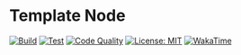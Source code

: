 # Template Node

[![Build](https://github.com/jdevelop-io/template-node/actions/workflows/build.yml/badge.svg)](https://github.com/jdevelop-io/template-node/actions/workflows/build.yml)
[![Test](https://github.com/jdevelop-io/template-node/actions/workflows/test.yml/badge.svg)](https://github.com/jdevelop-io/template-node/actions/workflows/test.yml)
[![Code Quality](https://github.com/jdevelop-io/template-node/actions/workflows/code_quality.yml/badge.svg)](https://github.com/jdevelop-io/template-node/actions/workflows/code_quality.yml)
[![License: MIT](https://img.shields.io/badge/License-MIT-yellow.svg)](/LICENSE)
[![WakaTime](https://wakatime.com/badge/user/b5dd94a4-c0ea-4c12-9cb2-41f984e74fdc/project/55c0e52a-67db-4986-9f16-4c62c87dd799.svg)](https://wakatime.com/badge/user/b5dd94a4-c0ea-4c12-9cb2-41f984e74fdc/project/55c0e52a-67db-4986-9f16-4c62c87dd799)
